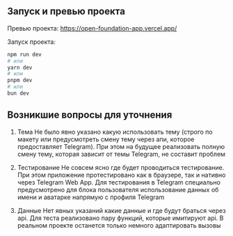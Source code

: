 
## Запуск и превью проекта

Превью проекта: https://open-foundation-app.vercel.app/

Запуск проекта:

```bash
npm run dev
# или
yarn dev
# или
pnpm dev
# или
bun dev
```
## Возникшие вопросы для уточнения

1. Тема
Не было явно указано какую использовать тему (строго по макету или предусмотреть смену тему через апи, которое предоставляет Telegram). При этом на будущее реализовать полную смену тему, которая зависит от темы Telegram, не составит проблем

2. Тестирование
Не совсем ясно где будет проводиться тестирование. При этом приложение протестировано как в браузере, так и нативно через Telegram Web App. Для тестирования в Telegram специально предусмотрено для блока пользователя использование данных об имени и аватарке напрямую с профиля Telegram

3. Данные
Нет явных указаний какие данные и где будут браться через api. Для теста реализовано пару функций, которые имитируют api. В реальном проекте останется только немного адаптировать вызовы